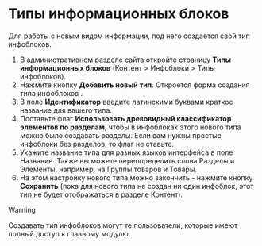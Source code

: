 # Типы информационных блоков
Для работы с новым видом информации, под него создается свой тип инфоблоков.
1. В административном разделе сайта откройте страницу **Типы информационных блоков** (Контент > Инфоблоки > Типы инфоблоков).
2. Нажмите кнопку **Добавить новый тип**. Откроется форма создания типа инфоблоков .
3. В поле **Идентификатор** введите латинскими буквами краткое название для вашего типа.
4. Поставьте флаг **Использовать древовидный классификатор элементов по разделам**, чтобы в инфоблоках этого нового типа можно было создавать разделы. Если вам нужны простые инфоблоки без разделов, то флаг не ставьте.
5. Укажите название типа для разных языков интерфейса в поле Название. Также вы можете переопределить слова Разделы и Элементы, например, на Группы товаров и Товары.
6. На этом настройку нового типа можно закончить - нажмите кнопку **Сохранить** (пока для нового типа не создан ни один инфоблок, этот тип не будет отображаться в разделе Контент).

> [!warning] 
>  Создавать тип инфоблоков могут те пользователи, которые имеют полный доступ к главному модулю.  
